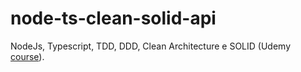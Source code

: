 # node-ts-clean-solid-api
 NodeJs, Typescript, TDD, DDD, Clean Architecture e SOLID (Udemy [course](https://www.udemy.com/course/tdd-com-mango)).
